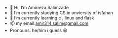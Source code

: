 - 👋 Hi, I’m Amirreza Salimzade
- 👀 I’m currently studying CS in unviersity of isfahan
- 🌱 I’m currently learning c , linux and flask
- 📫 my email:amir314.salim@gmail.com
-  Pronouns: he/him i guess :satisfied:

<!---
Amir2000szX/Amir2000szX is a ✨ special ✨ repository because its `README.md` (this file) appears on your GitHub profile.
You can click the Preview link to take a look at your changes.
--->
